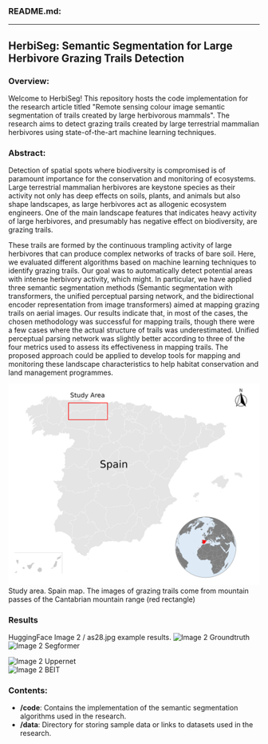 ### README.md:

---

## HerbiSeg: Semantic Segmentation for Large Herbivore Grazing Trails Detection

### Overview:

Welcome to HerbiSeg! This repository hosts the code implementation for the research article titled "Remote sensing colour image semantic segmentation of trails created by large herbivorous mammals". The research aims to detect grazing trails created by large terrestrial mammalian herbivores using state-of-the-art machine learning techniques.

### Abstract:

Detection of spatial spots where biodiversity is compromised is of paramount importance for the conservation and monitoring of ecosystems. Large terrestrial mammalian herbivores are keystone species as their activity not only has deep effects on soils, plants, and animals but also shape landscapes, as large herbivores act as allogenic ecosystem engineers. One of the main landscape features that indicates heavy activity of large herbivores, and presumably has negative effect on biodiversity, are grazing trails.

These trails are formed by the continuous trampling activity of large herbivores that can produce complex networks of tracks of bare soil. Here, we evaluated different algorithms based on machine learning techniques to identify grazing trails. Our goal was to automatically detect potential areas with intense herbivory activity, which might. In particular, we have applied three semantic segmentation methods (Semantic segmentation with transformers, the unified perceptual parsing network, and the bidirectional encoder representation from image transformers) aimed at mapping grazing trails on aerial images. Our results indicate that, in most of the cases, the chosen methodology was successful for mapping trails, though there were a few cases where the actual structure of trails was underestimated. Unified perceptual parsing network was slightly better according to three of the four metrics used to assess its effectiveness in mapping trails. The proposed approach could be applied to develop tools for mapping and monitoring these landscape characteristics to help habitat conservation and land management programmes.



![alternative](pics/study_area.jpg)
Study area. Spain map. The images of grazing trails come from
mountain passes of the Cantabrian mountain range (red rectangle)


### Results
HuggingFace Image 2 / as28.jpg example results.
![Image 2](pics/imgs_GT_2.png) 
Groundtruth                    
![Image 2](pics/imgs_Segformer_2.png)
Segformer

![Image 2](pics/imgs_UpperNet_2.png) 
Uppernet                             
![Image 2](pics/imgs_Beit_2.png)
BEIT



### Contents:

- **/code**: Contains the implementation of the semantic segmentation algorithms used in the research.
- **/data**: Directory for storing sample data or links to datasets used in the research.

